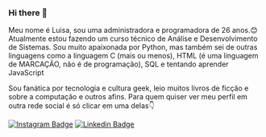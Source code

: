 ### Hi there 👋

<!--
**LuhBC-pixel/LuhBC-pixel** is a ✨ _special_ ✨ repository because its `README.md` (this file) appears on your GitHub profile.

Here are some ideas to get you started:

- 🔭 I’m currently working on ...
- 🌱 I’m currently learning ...
- 👯 I’m looking to collaborate on ...
- 🤔 I’m looking for help with ...
- 💬 Ask me about ...
- 📫 How to reach me: ...
- 😄 Pronouns: ...
- ⚡ Fun fact: ...
-->

Meu nome é Luisa, sou uma administradora e programadora de 26 anos.😊
Atualmente estou fazendo um curso técnico de Análise e Desenvolvimento de Sistemas. Sou muito apaixonada por Python, mas também sei de outras linguagens como a linguagem C (mais ou menos), HTML (é uma linguagem de MARCAÇÃO, não é de programação), SQL e tentando aprender JavaScript

Sou fanática por tecnologia e cultura geek, leio muitos livros de ficção e sobre a computação e outros afins.
Para quem quiser ver meu perfil em outra rede social é só clicar em uma delas👇

[![Instagram Badge](https://img.shields.io/badge/-@luisaboina-8B008B?style=flat-square&labelColor=8B008B&logo=instagram&logoColor=white&link=https://twitter.com/sakshamtaneja00)](https://www.instagram.com/luisaboina/)  [![Linkedin Badge](https://img.shields.io/badge/-luisa-boina-02294014b-blue?style=flat-square&logo=Linkedin&logoColor=white&link=https://www.linkedin.com/in/luisa-boina-02294014b/)](https://www.linkedin.com/in/luisa-boina-02294014b/)
